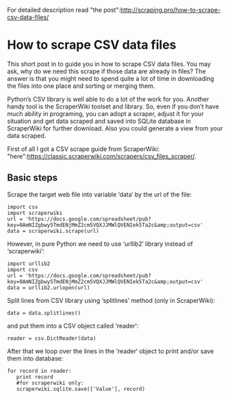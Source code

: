 For detailed description read "the post":http://scraping.pro/how-to-scrape-csv-data-files/

# How to scrape CSV data files

This short post in to guide you in how to scrape CSV data files. You may ask, why do we need this scrape if those data are already in files? The answer is that you might need to spend quite a lot of time in downloading the files into one place and sorting or merging them.

Python’s CSV library is well able to do a lot of the work for you. Another handy tool is the ScraperWiki toolset and library. So, even if you don’t have much ability in programing, you can adopt a scraper, adjust it for your situation and get data scraped and saved into SQLite database in ScraperWiki for further download. Also you could generate a view from your data scraped.

First of all I got a CSV scrape guide from ScraperWiki: "here":https://classic.scraperwiki.com/scrapers/csv_files_scraper/.

## Basic steps

Scrape the target web file into variable ‘data‘ by the url of the file:

```
import csv
import scraperwiki
url = 'https://docs.google.com/spreadsheet/pub?key=0AmNIZgbwy5TmdENjMmZ2cm5VQXJJMWlQVENIek5Ta2c&amp;output=csv'
data = scraperwiki.scrape(url)
```

However, in pure Python we need to use ‘urllib2′ library instead of ‘scraperwiki’:

```
import urllib2
import csv
url = 'https://docs.google.com/spreadsheet/pub?key=0AmNIZgbwy5TmdENjMmZ2cm5VQXJJMWlQVENIek5Ta2c&amp;output=csv'
data = urllib2.urlopen(url)
```

Split lines from CSV library using ‘splitlines’ method (only in ScraperWiki):

```
data = data.splitlines()
```

and put them into a CSV object called ‘reader‘:

```
reader = csv.DictReader(data)
```

After that we loop over the lines in the ‘reader‘ object to print and/or save them into database:

```
for record in reader:
   print record
   #for scraperwiki only:
   scraperwiki.sqlite.save(['Value'], record)
```
